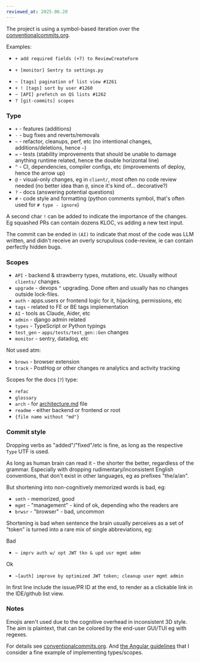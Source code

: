 ```yaml
---
reviewed_at: 2025.06.20
---
```


The project is using a symbol-based iteration over the [conventionalcommits.org](https://www.conventionalcommits.org).

Examples:
- `+ add required fields (+7) to ReviewCreateForm`
+ `+ [monitor] Sentry to settings.py`
- `~ [tags] pagination of list view #1261`
- `+ ! [tags] sort by user #1260`
- `~ [API] prefetch on QS lists #1262`
- `? [git-commits] scopes`


### Type

- `+` - features (additions)
- `-` - bug fixes and reverts/removals
- `~` - refactor, cleanups, perf, etc (no intentional changes, additions/deletions, hence `~`)
- `=` - tests (stability improvements that should be unable to damage anything runtime related, hence the double horizontal line)
- `^` - CI, dependencies, compiler configs, etc (improvements of deploy, hence the arrow up)
- `@` - visual-only changes, eg in `client/`, most often no code review needed (no better idea than `@`, since it's kind of... decorative?)
- `?` - docs (answering potential questions)
- `#` - code style and formatting (python comments symbol, that's often used for `# type - ignore`)

A second char `!` can be added to indicate the importance of the changes. Eg squashed PRs can contain dozens KLOC, vs adding a new text input.

The commit can be ended in `(AI)` to indicate that most of the code was LLM written, and didn't receive an overly scrupulous code-review, ie can contain perfectly hidden bugs.

### Scopes

- `API` - backend & strawberry types, mutations, etc. Usually without `clients/` changes.
- `upgrade` - devops `^` upgrading. Done often and usually has no changes outside lock-files.
- `auth` - apps.users or frontend logic for it, hijacking, permissions, etc
- `tags` - related to FE or BE tags implementation
- `AI` - tools as Claude, Aider, etc
- `admin` - django admin related
- `types` - TypeScript or Python typings
- `test_gen` - `apps/tests/test_gen::Gen` changes
- `monitor` - sentry, datadog, etc

Not used atm:
- `brows` - browser extension
- `track` - PostHog or other changes re analytics and activity tracking

Scopes for the docs (`?`) type:
- `refac`
- `glossary`
- `arch` - for [architecture.md](/docs/architecture.md) file
- `readme` - either backend or frontend or root
- `{file name without "md"}`

### Commit style

Dropping verbs as "added"/"fixed"/etc is fine, as long as the respective `Type` UTF is used.

As long as human brain can read it - the shorter the better, regardless of the grammar.
Especially with dropping rudimentary/inconsistent English conventions, that don't exist in other languages, eg as prefixes "the/a/an".

But shortening into non-cognitively memorized words is bad, eg:
- `smth` - memorized, good
- `mgmt` - "management" - kind of ok, depending who the readers are
- `brwsr` - "browser" - bad, uncommon

Shortening is bad when sentence the brain usually perceives as a set of "token" is turned into a rare mix of single abbreviations, eg:

Bad
- `~ imprv auth w/ opt JWT tkn & upd usr mgmt admn`

Ok
- `~[auth] improve by optimized JWT token; cleanup user mgmt admin`

In first line include the issue/PR ID at the end, to render as a clickable link in the IDE/github list view.

### Notes

Emojis aren't used due to the cognitive overhead in inconsistent 3D style. The aim is plaintext, that can be colored by the end-user GUI/TUI eg with regexes.

For details see [conventionalcommits.org](https://www.conventionalcommits.org).
And [the Angular guidelines](https://github.com/angular/angular/blob/main/CONTRIBUTING.md#type) that
I consider a fine example of implementing types/scopes. 
